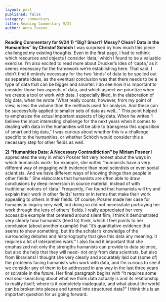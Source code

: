 ```yaml
---
layout: post
published: false
category: commentary
title: Reading Commentary 9/24
author: Anna Ivanov
---
```

**Reading Commentary for 9/24**
**1)	“Big? Smart? Messy? Clean? Data in the Humanities” by Christof Schöch**
I was surprised by how much this piece challenged my existing thoughts. Even in the first page, I had to rethink which resources and objects I consider ‘data,’ which I found to be a valuable exercise. I’m also excited to read more about Drucker’s idea of ‘capta,’ as it seems necessary for the framework we’re establishing here. That said, I didn’t find it entirely necessary for the two ‘kinds’ of data to be spelled out as separate ideas, as the eventual conclusion was that there needs to be a type of data that can be bigger and smarter. I do see how it is important to consider those two aspects of data, and which aspect we prioritize when we create a tool or work with data. I especially liked, in the elaboration of big data, when he wrote “What really counts, however, from my point of view, is less the volume than the methods used for analysis. And these can be successfully applied to smaller sets of data as well…” This point helped to emphasize the actual important aspects of big data. When he writes “I believe the most interesting challenge for the next years when it comes to dealing with data in the humanities will be able to transgress this opposition of smart and big data,” I was curious about whether this is a challenge specific to the humanities, or whether Schöch would consider this a necessary step for other fields as well. 
	
**2)	“Humanities Data: A Necessary Contraditiction” by Miriam Posner**
	I appreciated the way in which Posner felt very honest about the ways in which humanists work- for example, she writes “humanists have a very different way of engaging with evidence than most scientists or even social scientists. And we have different ways of knowing things than people in other fields.” She elaborates that humanists are often able to draw conclusions by deep immersion in source material, instead of with traditional notions of ‘data.’ Frequently, I’ve found that humanists will try and explain their work in other fields’ terms or in terms that make their work appealing to others in their fields. Of course, Posner made her case for humanistic inquiry very well, but doing so did not necessitate portraying her work through the lens of others’ fields. I really appreciated her very accessible example that centered around silent film; I think it demonstrated very clearly how humanists (tend to) think, which I feel points to her conclusion (about another example) that “it’s quantitative evidence that seems to show something, but it’s the scholar’s knowledge of the surrounding debates and historiography that give this data any meaning. It requires a lot of interpretive work.” I also found it important that she emphasized not only the strengths humanists can provide to data science, but also the help that they will need- not only from data scientists, but also from librarians! I thought she very clearly and accurately laid out (some of) the problems facing humanists who work with data, and I’m curious to see if we consider any of them to be addressed in any way in the last three years or solvable in the future. Her final paragraph begins with “It requires some real soul-searching about what we think data actually is and its relationship to reality itself; where is it completely inadequate, and what about the world can be broken into pieces and turned into structured data?” I think this is an important question for us going forward.

